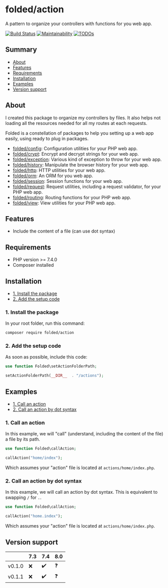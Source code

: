 # folded/action

A pattern to organize your controllers with functions for you web app.

[![Build Status](https://travis-ci.com/folded-php/action.svg?branch=master)](https://travis-ci.com/folded-php/action) [![Maintainability](https://api.codeclimate.com/v1/badges/abb7867ef7c3c0d21214/maintainability)](https://codeclimate.com/github/folded-php/action/maintainability) [![TODOs](https://img.shields.io/endpoint?url=https://api.tickgit.com/badge?repo=github.com/folded-php/action)](https://www.tickgit.com/browse?repo=github.com/folded-php/action)

## Summary

- [About](#about)
- [Features](#features)
- [Requirements](#requirements)
- [Installation](#installation)
- [Examples](#examples)
- [Version support](#version-support)

## About

I created this package to organize my controllers by files. It also helps not loading all the resources needed for all my routes at each requests.

Folded is a constellation of packages to help you setting up a web app easily, using ready to plug in packages.

- [folded/config](https://github.com/folded-php/config): Configuration utilities for your PHP web app.
- [folded/crypt](https://github.com/folded-php/crypt): Encrypt and decrypt strings for your web app.
- [folded/exception](https://github.com/folded-php/exception): Various kind of exception to throw for your web app.
- [folded/history](https://github.com/folded-php/history): Manipulate the browser history for your web app.
- [folded/http](https://github.com/folded-php/http): HTTP utilities for your web app.
- [folded/orm](https://github.com/folded-php/orm): An ORM for you web app.
- [folded/session](https://github.com/folded-php/session): Session functions for your web app.
- [folded/request](https://github.com/folded-php/request): Request utilities, including a request validator, for your PHP web app.
- [folded/routing](https://github.com/folded-php/routing): Routing functions for your PHP web app.
- [folded/view](https://github.com/folded-php/view): View utilities for your PHP web app.

## Features

- Include the content of a file (can use dot syntax)

## Requirements

- PHP version >= 7.4.0
- Composer installed

## Installation

- [1. Install the package](#1-install-the-package)
- [2. Add the setup code](#2-add-the-setup-code)

### 1. Install the package

In your root folder, run this command:

```bash
composer require folded/action
```

### 2. Add the setup code

As soon as possible, include this code:

```php
use function Folded\setActionFolderPath;

setActionFolderPath(__DIR__  . "/actions");
```

## Examples

- [1. Call an action](#1-call-an-action)
- [2. Call an action by dot syntax](#2-call-an-action-by-dot-syntax)

### 1. Call an action

In this example, we will "call" (understand, including the content of the file) a file by its path.

```php
use function Folded\callAction;

callAction("home/index");
```

Which assumes your "action" file is located at `actions/home/index.php`.

### 2. Call an action by dot syntax

In this example, we will call an action by dot syntax. This is equivalent to swapping `/` for `.`.

```php
use function Folded\callAction;

callAction("home.index");
```

Which assumes your "action" file is located at `actions/home/index.php`.

## Version support

|        | 7.3 | 7.4 | 8.0 |
| ------ | --- | --- | --- |
| v0.1.0 | ❌  | ✔️  | ❓  |
| v0.1.1 | ❌  | ✔️  | ❓  |
